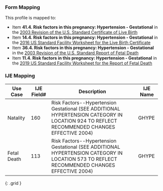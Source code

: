 ### Form Mapping
This profile is mapped to:
 * Item **41.4. Risk factors in this pregnancy: Hypertension - Gestational** in the [2003 Revision of the U.S. Standard Certificate of Live Birth](https://www.cdc.gov/nchs/data/dvs/birth11-03final-ACC.pdf)
 * Item **14.4. Risk factors in this pregnancy: Hypertension - Gestational** in the [2016 US Standard Facility Worksheet for the Live Birth Certificate](https://www.cdc.gov/nchs/data/dvs/facility-worksheet-2016-508.pdf)
 * Item **36.4. Risk factors in this pregnancy: Hypertension - Gestational** in the [2003 Revision of the U.S. Standard Report of Fetal Death](https://www.cdc.gov/nchs/data/dvs/FDEATH11-03finalACC.pdf)
 * Item **11.4. Risk factors in this pregnancy: Hypertension - Gestational** in the [2019 US Standard Facility Worksheet for the Report of Fetal Death](https://www.cdc.gov/nchs/data/dvs/fetal-death-facility-worksheet-2019-508.pdf)

### IJE Mapping

| **Use Case** | **IJE Field#** | **Description** | **IJE Name** |
| ------------ | -------------- | --------------- | ------------ |
| Natality | 160 | Risk Factors--Hypertension Gestational   (SEE ADDITIONAL HYPERTENSION CATEGORY IN LOCATION 924 TO REFLECT RECOMMENDED CHANGES EFFECTIVE 2004) | GHYPE |
| Fetal Death | 113 | Risk Factors--Hypertension Gestational  (SEE ADDITIONAL HYPERTENSION CATEGORY IN LOCATION 573 TO REFLECT RECOMMENDED CHANGES EFFECTIVE 2004) | GHYPE |
{: .grid }
